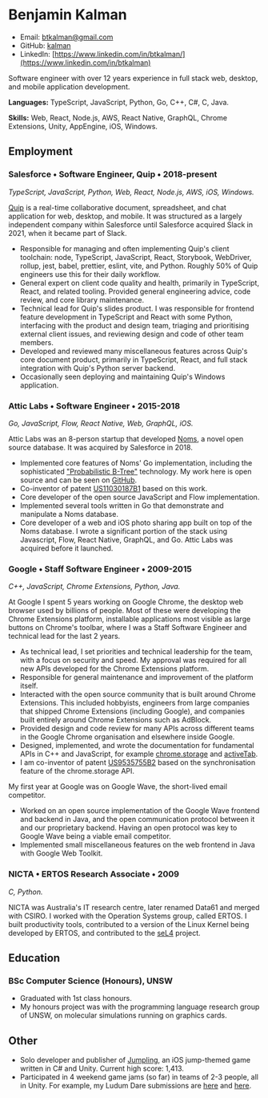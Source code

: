 # Benjamin Kalman

* Email: [btkalman@gmail.com](mailto:btkalman@gmail.com)
* GitHub: [kalman](https://github.com/kalman)
* LinkedIn: [https://www.linkedin.com/in/btkalman/](https://www.linkedin.com/in/btkalman)

Software engineer with over 12 years experience in full stack web, desktop, and mobile application development.

**Languages:** TypeScript, JavaScript, Python, Go, C++, C#, C, Java.

**Skills:** Web, React, Node.js, AWS, React Native, GraphQL, Chrome Extensions, Unity, AppEngine, iOS, Windows.

## Employment

### **Salesforce** &bull; Software Engineer, Quip &bull; 2018-present

*TypeScript, JavaScript, Python, Web, React, Node.js, AWS, iOS, Windows.*

[Quip](https://quip.com/) is a real-time collaborative document, spreadsheet, and chat application for web, desktop, and mobile. It was structured as a largely independent company within Salesforce until Salesforce acquired Slack in 2021, when it became part of Slack.

* Responsible for managing and often implementing Quip's client toolchain: node, TypeScript, JavaScript, React, Storybook, WebDriver, rollup, jest, babel, prettier, eslint, vite, and Python. Roughly 50% of Quip engineers use this for their daily workflow.
* General expert on client code quality and health, primarily in TypeScript, React, and related tooling. Provided general engineering advice, code review, and core library maintenance.
* Technical lead for Quip's slides product. I was responsible for frontend feature development in TypeScript and React with some Python, interfacing with the product and design team, triaging and prioritising external client issues, and reviewing design and code of other team members.
* Developed and reviewed many miscellaneous features across Quip's core document product, primarily in TypeScript, React, and full stack integration with Quip's Python server backend.
* Occasionally seen deploying and maintaining Quip's Windows application.

### **Attic Labs** &bull; Software Engineer &bull; 2015-2018

*Go, JavaScript, Flow, React Native, Web, GraphQL, iOS.*

Attic Labs was an 8-person startup that developed [Noms](https://github.com/attic-labs/noms), a novel open source database. It was acquired by Salesforce in 2018.

* Implemented core features of Noms' Go implementation, including the sophisticated ["Probabilistic B-Tree"](https://github.com/attic-labs/noms/blob/master/doc/intro.md#prolly-trees-probabilistic-b-trees) technology. My work here is open source and can be seen on [GitHub](https://github.com/attic-labs/noms/commits?author=kalman).
* Co-inventor of patent [US11030187B1](https://patents.google.com/patent/US11030187B1/en) based on this work.
* Core developer of the open source JavaScript and Flow implementation.
* Implemented several tools written in Go that demonstrate and manipulate a Noms database.
* Core developer of a web and iOS photo sharing app built on top of the Noms database. I wrote a significant portion of the stack using Javascript, Flow, React Native, GraphQL, and Go. Attic Labs was acquired before it launched.

### **Google** &bull; Staff Software Engineer &bull; 2009-2015

*C++, JavaScript, Chrome Extensions, Python, Java.*

At Google I spent 5 years working on Google Chrome, the desktop web browser used by billions of people. Most of these were developing the Chrome Extensions platform, installable applications most visible as large buttons on Chrome's toolbar, where I was a Staff Software Engineer and technical lead for the last 2 years.

* As technical lead, I set priorities and technical leadership for the team, with a focus on security and speed. My approval was required for all new APIs developed for the Chrome Extensions platform.
* Responsible for general maintenance and improvement of the platform itself.
* Interacted with the open source community that is built around Chrome Extensions. This included hobbyists, engineers from large companies that shipped Chrome Extensions (including Google), and companies built entirely around Chrome Extensions such as AdBlock.
* Provided design and code review for many APIs across different teams in the Google Chrome organisation and elsewhere inside Google.
* Designed, implemented, and wrote the documentation for fundamental APIs in C++ and JavaScript, for example [chrome.storage](https://developer.chrome.com/docs/extensions/reference/storage/) and [activeTab](https://developer.chrome.com/docs/extensions/mv3/manifest/activeTab/).
* I am co-inventor of patent [US9535755B2](https://patents.google.com/patent/US9535755B2/en) based on the synchronisation feature of the chrome.storage API.

My first year at Google was on Google Wave, the short-lived email competitor.

* Worked on an open source implementation of the Google Wave frontend and backend in Java, and the open communication protocol between it and our proprietary backend. Having an open protocol was key to Google Wave being a viable email competitor.
* Implemented small miscellaneous features on the web frontend in Java with Google Web Toolkit.

### NICTA &bull; ERTOS Research Associate &bull; 2009

*C, Python.*

NICTA was Australia's IT research centre, later renamed Data61 and merged with CSIRO. I worked with the Operation Systems group, called ERTOS. I built productivity tools, contributed to a version of the Linux Kernel being developed by ERTOS, and contributed to the [seL4](https://sel4.systems) project.

## Education

### BSc Computer Science (Honours), UNSW

* Graduated with 1st class honours.
* My honours project was with the programming language research group of UNSW, on molecular simulations running on graphics cards.

## Other

* Solo developer and publisher of [Jumpling](https://apps.apple.com/us/app/jumpling/id1499419588), an iOS jump-themed game written in C# and Unity. Current high score: 1,413.
* Participated in 4 weekend game jams (so far) in teams of 2-3 people, all in Unity. For example, my Ludum Dare submissions are [here](https://ldjam.com/events/ludum-dare/49/dungeon-economy) and [here](https://ldjam.com/events/ludum-dare/45/the-house-of-volans).
